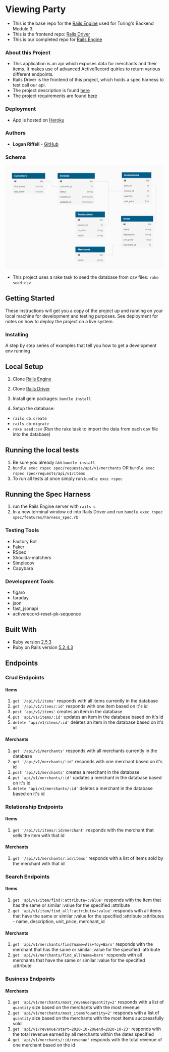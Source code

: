 # Viewing Party

  - This is the base repo for the [Rails Engine](https://backend.turing.io/module3/projects/rails_engine) used for Turing's Backend Module 3.
  - This is the frontend repo: [Rails Driver](https://github.com/lkriffell/rails_driver)
  - This is our completed repo for [Rails Engine](https://github.com/lkriffell/rails_engine/)

### About this Project

  - This application is an api which exposes data for merchants and their items. It makes use of advanced ActiveRecord quiries to return various different endpoints.
  - Rails Driver is the frontend of this project, which holds a spec harness to test call our api.
  - The project description is found [here](https://backend.turing.io/module3/projects/rails_engine/)
  - The project requirements are found [here](https://backend.turing.io/module3/projects/rails_engine/requirements)

### Deployment
  - App is hosted on [Heroku](https://rails-engine-lr.herokuapp.com/)

### Authors
  - **Logan Riffell** - [GitHub](https://github.com/lkriffell)

### Schema

  ![Schema](/app/assets/images/schema.png)
  - This project uses a rake task to seed the database from csv files: ```rake seed:csv``` 

## Getting Started

These instructions will get you a copy of the project up and running on
your local machine for development and testing purposes. See deployment
for notes on how to deploy the project on a live system.

### Installing

A step by step series of examples that tell you how to get a development
env running

## Local Setup

1. Clone [Rails Engine](https://github.com/lkriffell/rails_engine/)

2. Clone [Rails Driver](https://github.com/lkriffell/rails_driver)

2. Install gem packages: `bundle install`

3. Setup the database:
- `rails db:create`
- `rails db:migrate`
- `rake seed:csv` (Run the rake task to import the data from each csv file into the database)

## Running the local tests
1. Be sure you already ran `bundle install`
2. `bundle exec rspec spec/requests/api/v1/merchants` OR `bundle exec rspec spec/requests/api/v1/items`
3. To run all tests at once simply run `bundle exec rspec`

## Running the Spec Harness
1. run the Rails Engine server with `rails s`
2. In a new terminal window cd into Rails Driver and run `bundle exec rspec spec/features/harness_spec.rb`

### Testing Tools
  - Factory Bot
  - Faker
  - RSpec
  - Shoulda-matchers
  - Simplecov
  - Capybara

### Development Tools
  - figaro
  - faraday
  - json
  - fast_jsonapi
  - activerecord-reset-pk-sequence

## Built With
  - Ruby version [2.5.3](https://ruby-doc.org/core-2.5.3/)
  - Ruby on Rails version [5.2.4.3](https://rubygems.org/gems/rails/versions/5.2.4.3)
  
## Endpoints
### Crud Endpoints
#### Items
  1. ```get '/api/v1/items'``` responds with all items currently in the database
  2. ```get '/api/v1/items/:id'``` responds with one item based on it's id
  3. ```post 'api/v1/items'``` creates an item in the database
  4. ```put 'api/v1/items/:id'``` updates an item in the database based on it's id
  5. ```delete 'api/v1/items/:id'``` deletes an item in the database based on it's id
#### Merchants
  1. ```get '/api/v1/merchants'``` responds with all merchants currently in the database
  2. ```get '/api/v1/merchants/:id'``` responds with one merchant based on it's id
  3. ```post 'api/v1/merchants'``` creates a merchant in the database
  4. ```put 'api/v1/merchants/:id'``` updates a merchant in the database based on it's id
  5. ```delete 'api/v1/merchants/:id'``` deletes a merchant in the database based on it's id
### Relationship Endpoints
#### Items
  1. ```get '/api/v1/items/:id/merchant'``` responds with the merchant that sells the item with that id
#### Merchants
  1. ```get '/api/v1/merchants/:id/items'``` responds with a list of items sold by the merchant with that id
### Search Endpoints
#### Items
  1. ```get 'api/v1/item/find?:attribute=:value'``` responds with the item that has the same or similar :value for the specified :attribute
  2. ```get 'api/v1/item/find_all?:attribute=:value'``` responds with all items that have the same or similar :value for the specified :attribute
  :attributes - name, description, unit_price, merchant_id
#### Merchants
  1. ```get 'api/v1/merchants/find?name=Als+Toy+Barn'``` responds with the merchant that has the same or similar :value for the specified :attribute
  2. ```get 'api/v1/merchants/find_all?name=barn'``` responds with all merchants that have the same or similar :value for the specified :attribute
### Business Endpoints
#### Merchants
  1. ```get 'api/v1/merchants/most_revenue?quantity=2'``` responds with a list of `quantity` size based on the merchants with the most revenue
  2. ```get 'api/v1/merchants/most_items?quantity=2'``` responds with a list of `quantity` size based on the merchants with the most items succsessfully sold
  3. ```get 'api/v1/revenue?start=2020-10-20&end=2020-10-23'``` responds with the total revenue earned by all merchants within the dates specified
  4. ```get 'api/v1/merchants/:id/revenue'``` responds with the total revenue of one merchant based on the id
